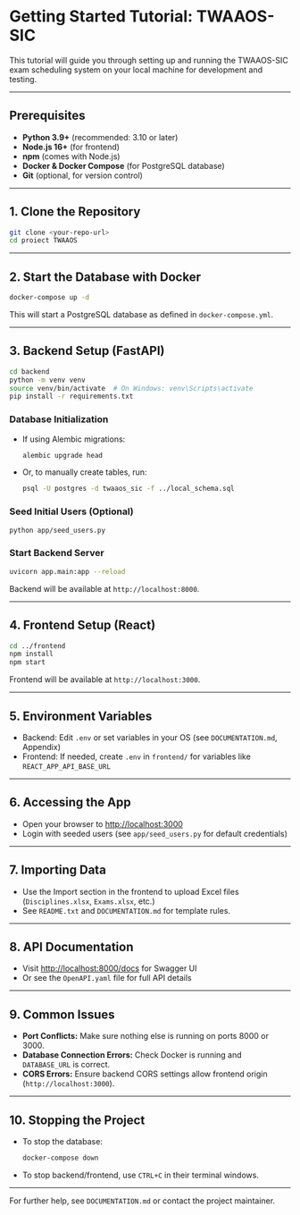 # Getting Started Tutorial: TWAAOS-SIC

This tutorial will guide you through setting up and running the TWAAOS-SIC exam scheduling system on your local machine for development and testing.

---

## Prerequisites

- **Python 3.9+** (recommended: 3.10 or later)
- **Node.js 16+** (for frontend)
- **npm** (comes with Node.js)
- **Docker & Docker Compose** (for PostgreSQL database)
- **Git** (optional, for version control)

---

## 1. Clone the Repository

```sh
git clone <your-repo-url>
cd proiect TWAAOS
```

---

## 2. Start the Database with Docker

```sh
docker-compose up -d
```
This will start a PostgreSQL database as defined in `docker-compose.yml`.

---

## 3. Backend Setup (FastAPI)

```sh
cd backend
python -m venv venv
source venv/bin/activate  # On Windows: venv\Scripts\activate
pip install -r requirements.txt
```

### Database Initialization
- If using Alembic migrations:
  ```sh
  alembic upgrade head
  ```
- Or, to manually create tables, run:
  ```sh
  psql -U postgres -d twaaos_sic -f ../local_schema.sql
  ```

### Seed Initial Users (Optional)
```sh
python app/seed_users.py
```

### Start Backend Server
```sh
uvicorn app.main:app --reload
```
Backend will be available at `http://localhost:8000`.

---

## 4. Frontend Setup (React)

```sh
cd ../frontend
npm install
npm start
```
Frontend will be available at `http://localhost:3000`.

---

## 5. Environment Variables

- Backend: Edit `.env` or set variables in your OS (see `DOCUMENTATION.md`, Appendix)
- Frontend: If needed, create `.env` in `frontend/` for variables like `REACT_APP_API_BASE_URL`

---

## 6. Accessing the App

- Open your browser to [http://localhost:3000](http://localhost:3000)
- Login with seeded users (see `app/seed_users.py` for default credentials)

---

## 7. Importing Data

- Use the Import section in the frontend to upload Excel files (`Disciplines.xlsx`, `Exams.xlsx`, etc.)
- See `README.txt` and `DOCUMENTATION.md` for template rules.

---

## 8. API Documentation

- Visit [http://localhost:8000/docs](http://localhost:8000/docs) for Swagger UI
- Or see the `OpenAPI.yaml` file for full API details

---

## 9. Common Issues

- **Port Conflicts:** Make sure nothing else is running on ports 8000 or 3000.
- **Database Connection Errors:** Check Docker is running and `DATABASE_URL` is correct.
- **CORS Errors:** Ensure backend CORS settings allow frontend origin (`http://localhost:3000`).

---

## 10. Stopping the Project

- To stop the database:
  ```sh
  docker-compose down
  ```
- To stop backend/frontend, use `CTRL+C` in their terminal windows.

---

For further help, see `DOCUMENTATION.md` or contact the project maintainer.
